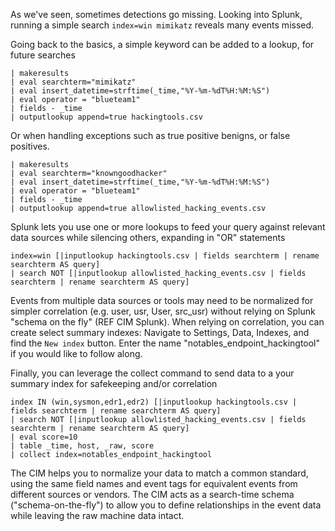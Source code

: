 As we've seen, sometimes detections go missing. Looking into Splunk, running a simple search `index=win mimikatz` reveals many events missed. 

Going back to the basics, a simple keyword can be added to a lookup, for future searches
```
| makeresults 
| eval searchterm="mimikatz" 
| eval insert_datetime=strftime(_time,"%Y-%m-%dT%H:%M:%S") 
| eval operator = "blueteam1" 
| fields - _time
| outputlookup append=true hackingtools.csv
```
Or when handling exceptions such as true positive benigns, or false positives.
```
| makeresults 
| eval searchterm="knowngoodhacker" 
| eval insert_datetime=strftime(_time,"%Y-%m-%dT%H:%M:%S") 
| eval operator = "blueteam1" 
| fields - _time
| outputlookup append=true allowlisted_hacking_events.csv
```

Splunk lets you use one or more lookups to feed your query against relevant data sources while silencing others, expanding in "OR" statements
```
index=win [|inputlookup hackingtools.csv | fields searchterm | rename searchterm AS query] 
| search NOT [|inputlookup allowlisted_hacking_events.csv | fields searchterm | rename searchterm AS query]
```

Events from multiple data sources or tools may need to be normalized for simpler correlation (e.g. user, usr, User, src_usr) without relying on Splunk "schema on the fly" (REF CIM Splunk).
When relying on correlation, you can create select summary indexes: Navigate to Settings, Data, Indexes, and find the `New index` button. Enter the name "notables_endpoint_hackingtool" if you would like to follow along.

Finally, you can leverage the collect command to send data to a your summary index for safekeeping and/or correlation
```
index IN (win,sysmon,edr1,edr2) [|inputlookup hackingtools.csv | fields searchterm | rename searchterm AS query] 
| search NOT [|inputlookup allowlisted_hacking_events.csv | fields searchterm | rename searchterm AS query] 
| eval score=10
| table _time, host, _raw, score
| collect index=notables_endpoint_hackingtool
```


The CIM helps you to normalize your data to match a common standard, using the same field names and event tags for equivalent events from different sources or vendors. 
The CIM acts as a search-time schema ("schema-on-the-fly") to allow you to define relationships in the event data while leaving the raw machine data intact.
